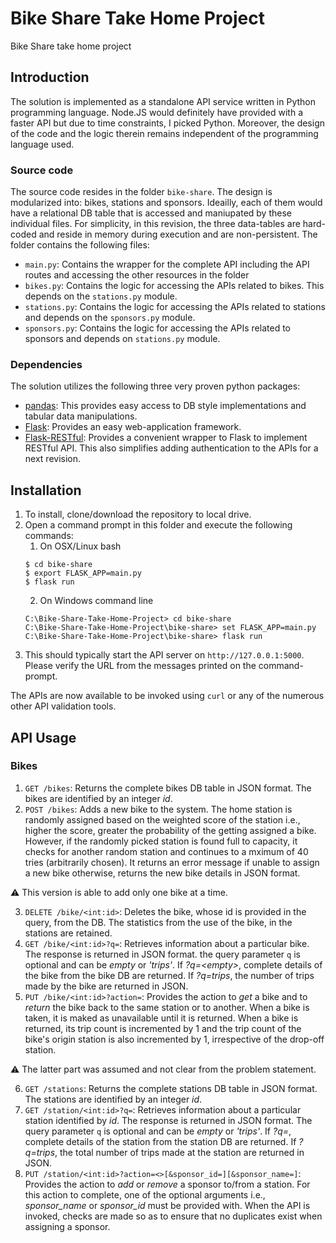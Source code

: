 # Bike Share Take Home Project
Bike Share take home project

## Introduction
The solution is implemented as a standalone API service written in Python programming language. 
Node.JS would definitely have provided with a faster API but due to time constraints, I picked 
Python. Moreover, the design of the code and the logic therein remains independent of the 
programming language used. 

### Source code
The source code resides in the folder `bike-share`. The design is modularized into:
bikes, stations and sponsors. Ideailly, each of them would have a relational DB table
that is accessed and maniupated by these individual files. For simplicity, in this 
revision, the three data-tables are hard-coded and reside in memory during execution 
and are non-persistent. The folder contains the following files:
* `main.py`: Contains the wrapper for the complete API including the API routes and accessing the other resources in the folder
* `bikes.py`: Contains the logic for accessing the APIs related to bikes. This depends on the `stations.py` module.
* `stations.py`: Contains the logic for accessing the APIs related to stations and depends on the `sponsors.py` module.
* `sponsors.py`: Contains the logic for accessing the APIs related to sponsors and depends on `stations.py` module.

### Dependencies
The solution utilizes the following three very proven python packages:
* [pandas](https://pypi.org/project/pandas/): This provides easy access to DB style implementations and tabular data manipulations.
* [Flask](https://pypi.org/project/Flask/): Provides an easy web-application framework.
* [Flask-RESTful](https://pypi.org/project/Flask-RESTful/): Provides a convenient wrapper to Flask to implement RESTful API.
This also simplifies adding authentication to the APIs for a next revision.

## Installation
1. To install, clone/download the repository to local drive. 
2. Open a command prompt in this folder and execute the following commands:
    1. On OSX/Linux bash
    ```
    $ cd bike-share
    $ export FLASK_APP=main.py
    $ flask run
    ```
    2. On Windows command line
    ```
    C:\Bike-Share-Take-Home-Project> cd bike-share
    C:\Bike-Share-Take-Home-Project\bike-share> set FLASK_APP=main.py
    C:\Bike-Share-Take-Home-Project\bike-share> flask run
    ```
  3. This should typically start the API server on `http://127.0.0.1:5000`. 
  Please verify the URL from the messages printed on the command-prompt. 

The APIs are now available to be invoked using `curl` or any of the numerous other API validation tools.

## API Usage
### Bikes
1. `GET /bikes`:
  Returns the complete bikes DB table in JSON format. The bikes are identified by an integer *id*.
2. `POST /bikes`:
  Adds a new bike to the system. The home station is randomly assigned based on the weighted score of the 
  station i.e., higher the score, greater the probability of the getting assigned a bike. However, if the 
  randomly picked station is found full to capacity, it checks for another random station and continues 
  to a mximum of 40 tries (arbitrarily chosen). It returns an error message if unable to assign a new bike 
  otherwise, returns the new bike details in JSON format.
  
  :warning: This version is able to add only one bike at a time.

3. `DELETE /bike/<int:id>`:
  Deletes the bike, whose id is provided in the query, from the DB. The statistics from the use of the bike, 
  in the stations are retained.
4. `GET /bike/<int:id>?q=`: 
  Retrieves information about a particular bike. The response is returned in JSON format. the query parameter 
  `q` is optional and can be *empty* or *'trips'*. If *?q=\<empty\>*, complete details of the bike from the bike 
  DB are returned. If *?q=trips*, the number of trips made by the bike are returned in JSON.
5. `PUT /bike/<int:id>?action=`:
  Provides the action to *get* a bike and to *return* the bike back to the same station or to another. When 
  a bike is taken, it is maked as unavailable until it is returned. When a bike is returned, its trip count 
  is incremented by 1 and the trip count of the bike's origin station is also incremented by 1, irrespective 
  of the drop-off station.

  :warning:  The latter part was assumed and not clear from the problem statement.

6. `GET /stations`:
  Returns the complete stations DB table in JSON format. The stations are identified by an integer *id*.
7. `GET /station/<int:id>?q=`: 
  Retrieves information about a particular station identified by *id*. The response is returned in JSON format. 
  The query parameter `q` is optional and can be *empty* or *'trips'*. If *?q=<empty>*, complete details of the 
  station from the station DB are returned. If *?q=trips*, the total number of trips made at the station are 
  returned in JSON.
8. `PUT /station/<int:id>?action=<>[&sponsor_id=][&sponsor_name=]`:
  Provides the action to *add* or *remove* a sponsor to/from a station. For this action to complete, one of the 
  optional arguments i.e., *sponsor_name* or *sponsor_id* must be provided with. When the API is invoked, 
  checks are made so as to ensure that no duplicates exist when assigning a sponsor.
